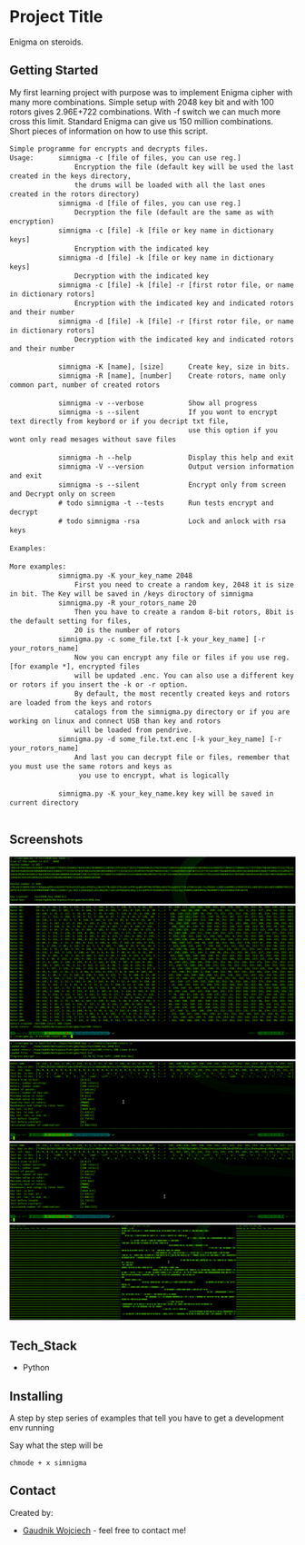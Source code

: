 # Project Title

Enigma on steroids.

## Getting Started
My first learning project with purpose was to implement Enigma cipher with many more combinations. Simple setup with 2048 key bit and with 100 rotors gives 2.96E+722 combinations. With -f switch we can much more cross this limit. Standard Enigma can give us 150 million combinations. 
Short pieces of information on how to use this script. 


```
Simple programme for encrypts and decrypts files.
Usage:      simnigma -c [file of files, you can use reg.]  
                Encryption the file (default key will be used the last created in the keys directory,
                the drums will be loaded with all the last ones created in the rotors directory)  
            simnigma -d [file of files, you can use reg.]
                Decryption the file (default are the same as with encryption)
            simnigma -c [file] -k [file or key name in dictionary keys]  
                Encryption with the indicated key
            simnigma -d [file] -k [file or key name in dictionary keys]  
                Decryption with the indicated key
            simnigma -c [file] -k [file] -r [first rotor file, or name in dictionary rotors]
                Encryption with the indicated key and indicated rotors and their number
            simnigma -d [file] -k [file] -r [first rotor file, or name in dictionary rotors]
                Decryption with the indicated key and indicated rotors and their number
            
            simnigma -K [name], [size]      Create key, size in bits. 
            simnigma -R [name], [number]    Create rotors, name only common part, number of created rotors
            
            simnigma -v --verbose           Show all progress
            simnigma -s --silent            If you wont to encrypt text directly from keybord or if you decript txt file, 
                                            use this option if you wont only read mesages without save files
            
            simnigma -h --help              Display this help and exit
            simnigma -V --version           Output version information and exit
            simnigma -s --silent            Encrypt only from screen and Decrypt only on screen
            # todo simnigma -t --tests      Run tests encrypt and decrypt
            # todo simnigma -rsa            Lock and anlock with rsa keys
            
Examples:   
			
More examples:
            simnigma.py -K your_key_name 2048 
                First you need to create a random key, 2048 it is size in bit. The Key will be saved in /keys diroctory of simnigma 
            simnigma.py -R your_rotors_name 20 
                Then you have to create a random 8-bit rotors, 8bit is the default setting for files, 
                20 is the number of rotors 
            simnigma.py -c some_file.txt [-k your_key_name] [-r your_rotors_name] 
                Now you can encrypt any file or files if you use reg. [for example *], encrypted files
                will be updated .enc. You can also use a different key or rotors if you insert the -k or -r option.
                By default, the most recently created keys and rotors are loaded from the keys and rotors 
                catalogs from the simnigma.py directory or if you are working on linux and connect USB than key and rotors
                will be loaded from pendrive.
            simnigma.py -d some_file.txt.enc [-k your_key_name] [-r your_rotors_name] 
                And last you can decrypt file or files, remember that you must use the same rotors and keys as
                 you use to encrypt, what is logically

            simnigma.py -K your_key_name.key key will be saved in current directory 


```

## Screenshots
![Example screenshot](./screenshots/key.png)
![Example screenshot](./screenshots/rotors.png)
![Example screenshot](./screenshots/eprogress.png)
![Example screenshot](./screenshots/encrypted.png)
![Example screenshot](./screenshots/decrypted.png)
![Example screenshot](./screenshots/all.png)

## Tech_Stack 
* Python 

## Installing

A step by step series of examples that tell you have to get a development env running

Say what the step will be

```
chmode + x simnigma

```

## Contact
Created by:
* [Gaudnik Wojciech](mailto:gaudnik.wojciech@gmail.com) - feel free to contact me! 
